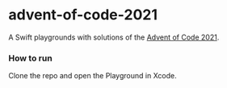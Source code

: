 # advent-of-code-2021

A Swift playgrounds with solutions of the [Advent of Code 2021](https://adventofcode.com/2021).

### How to run
Clone the repo and open the Playground in Xcode.
